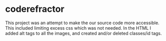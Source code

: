 # coderefractor
This project was an attempt to make the our source code more accessible. This included limiting excess css which was not needed. In the HTML I added alt tags to all the images, and created and/or deleted classes/id tags.